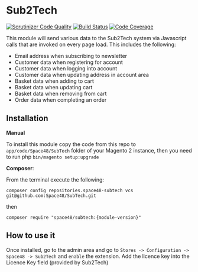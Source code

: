 # Sub2Tech
[![Scrutinizer Code Quality](https://scrutinizer-ci.com/g/Space48/SubTech/badges/quality-score.png?b=master&s=6224692d0afa0464aad9672ffe48e8b94c9dd0e0)](https://scrutinizer-ci.com/g/Space48/SubTech/?branch=master)
[![Build Status](https://scrutinizer-ci.com/g/Space48/SubTech/badges/build.png?b=master&s=eec15aaa403ebaaa6fa18e189f303ba8933985ec)](https://scrutinizer-ci.com/g/Space48/SubTech/build-status/master)
[![Code Coverage](https://scrutinizer-ci.com/g/Space48/SubTech/badges/coverage.png?b=master&s=f7cfd44ebf434797310200bb30ad18d7794b79dc)](https://scrutinizer-ci.com/g/Space48/SubTech/?branch=master)

This module will send various data to the Sub2Tech system via Javascript calls that are invoked on every page load. This includes the following:


- Email address when subscribing to newsletter
- Customer data when registering for account
- Customer data when logging into account
- Customer data when updating address in account area
- Basket data when adding to cart
- Basket data when updating cart
- Basket data when removing from cart
- Order data when completing an order


## Installation

**Manual**

To install this module copy the code from this repo to `app/code/Space48/SubTech` folder of your Magento 2 instance, then you need to run php `bin/magento setup:upgrade`

**Composer**:

From the terminal execute the following:

`composer config repositories.space48-subtech vcs git@github.com:Space48/SubTech.git`

then

`composer require "space48/subtech:{module-version}"`

## How to use it
Once installed, go to the admin area and go to `Stores -> Configuration -> Space48 -> Sub2Tech` and `enable` the extension. Add the licence key into the Licence Key field (provided by Sub2Tech)
